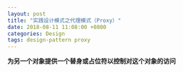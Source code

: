 ```yaml
---
layout: post
title: "实践设计模式之代理模式（Proxy）"
date: 2018-08-11 11:08:00 +0800
categories: Design
tags: design-pattern proxy
---
```


**为另一个对象提供一个替身或占位符以控制对这个对象的访问**